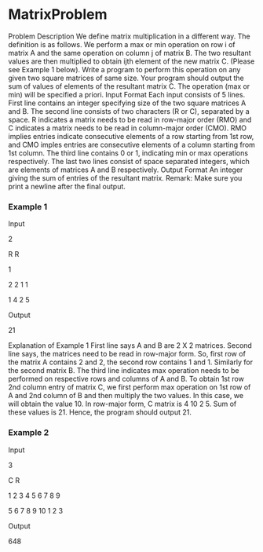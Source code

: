 # MatrixProblem

Problem Description
We define matrix multiplication in a different way. The definition is as follows.
We perform a max or min operation on row i of matrix A and the same operation
on column j of matrix B. The two resultant values are then multiplied to obtain
ijth element of the new matrix C. (Please see Example 1 below).
Write a program to perform this operation on any given two square matrices
of same size. Your program should output the sum of values of elements of the
resultant matrix C. The operation (max or min) will be specified a priori.
Input Format Each input consists of 5 lines. First line contains an integer
specifying size of the two square matrices A and B. The second line consists
of two characters (R or C), separated by a space. R indicates a matrix needs
to be read in row-major order (RMO) and C indicates a matrix needs
to be read in column-major order (CMO). RMO implies entries indicate
consecutive elements of a row starting from 1st row, and CMO imples
entries are consecutive elements of a column starting from 1st column. The
third line contains 0 or 1, indicating min or max operations respectively. The
last two lines consist of space separated integers, which are elements of matrices
A and B respectively.
Output Format An integer giving the sum of entries of the resultant matrix.
Remark: Make sure you print a newline after the final output.

### Example 1
Input

2

R R

1

2 2 1 1

1 4 2 5

Output

21


Explanation of Example 1 First line says A and B are 2 X 2 matrices.
Second line says, the matrices need to be read in row-major form. So, first
row of the matrix A contains 2 and 2, the second row contains 1 and 1. Similarly
for the second matrix B. The third line indicates max operation needs to be
performed on respective rows and columns of A and B. To obtain 1st row 2nd
column entry of matrix C, we first perform max operation on 1st row of A and
2nd column of B and then multiply the two values. In this case, we will obtain
the value 10. In row-major form, C matrix is 4 10 2 5. Sum of these values
is 21. Hence, the program should output 21.

### Example 2
Input

3

C R

1 2 3 4 5 6 7 8 9

5 6 7 8 9 10 1 2 3

Output

648
